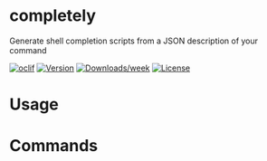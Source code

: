completely
==========

Generate shell completion scripts from a JSON description of your command

[![oclif](https://img.shields.io/badge/cli-oclif-brightgreen.svg)](https://oclif.io)
[![Version](https://img.shields.io/npm/v/completely.svg)](https://npmjs.org/package/completely)
[![Downloads/week](https://img.shields.io/npm/dw/completely.svg)](https://npmjs.org/package/completely)
[![License](https://img.shields.io/npm/l/completely.svg)](https://github.com/fvictorio/completely-cli/blob/master/package.json)

<!-- toc -->
# Usage
<!-- usage -->
# Commands
<!-- commands -->
